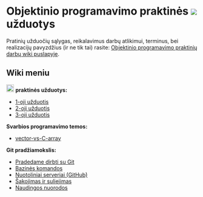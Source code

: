 # Objektinio programavimo praktinės ![](https://upload.wikimedia.org/wikipedia/commons/thumb/1/18/ISO_C%2B%2B_Logo.svg/30px-ISO_C%2B%2B_Logo.svg.png) užduotys

Pratinių užduočių sąlygas, reikalavimus darbų atlikimui, terminus, bei realizacijų pavyzdžius (ir ne tik tai) rasite: [Objektinio programavimo praktinių darbų wiki puslapyje](https://github.com/objprog/praktika/wiki).

## Wiki meniu

<a href="https://github.com/objprog/praktika/wiki"><img src="https://upload.wikimedia.org/wikipedia/commons/thumb/1/18/ISO_C%2B%2B_Logo.svg/1200px-ISO_C%2B%2B_Logo.svg.png" width="20"></a> __praktinės užduotys:__

- [1-oji užduotis](https://github.com/objprog/praktika/wiki/1-oji-užduotis)
- [2-oji užduotis](https://github.com/objprog/praktika/wiki/2-oji-užduotis)
- [3-oji užduotis](https://github.com/objprog/praktika/wiki/3-oji-užduotis)


__Svarbios programavimo temos:__

- [vector-vs-C-array](https://github.com/objprog/praktika/wiki/vector-vs-C-array)

__Git pradžiamokslis:__


* [Pradedame dirbti su Git](https://github.com/objprog/praktika/wiki/Pradedame-dirbti-su-Git)
* [Bazinės komandos](https://github.com/objprog/praktika/wiki/Bazin%C4%97s-komandos)
* [Nuotoliniai serveriai (GitHub)](https://github.com/objprog/praktika/wiki/Nuotoliniai-serveriai-%28GitHub%29)
* [Šakojimas ir suliejimas](https://github.com/objprog/praktika/wiki/%C5%A0akojimas-ir-suliejimas)
* [Naudingos nuorodos](https://github.com/objprog/praktika/wiki/Naudingos-nuorodos)


